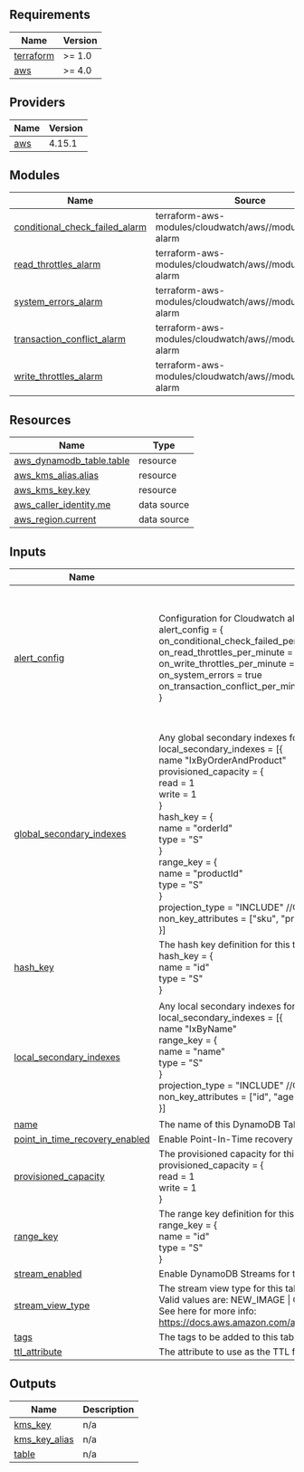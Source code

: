 ## Requirements

| Name | Version |
|------|---------|
| <a name="requirement_terraform"></a> [terraform](#requirement\_terraform) | >= 1.0 |
| <a name="requirement_aws"></a> [aws](#requirement\_aws) | >= 4.0 |

## Providers

| Name | Version |
|------|---------|
| <a name="provider_aws"></a> [aws](#provider\_aws) | 4.15.1 |

## Modules

| Name | Source | Version |
|------|--------|---------|
| <a name="module_conditional_check_failed_alarm"></a> [conditional\_check\_failed\_alarm](#module\_conditional\_check\_failed\_alarm) | terraform-aws-modules/cloudwatch/aws//modules/metric-alarm | ~> 2.0 |
| <a name="module_read_throttles_alarm"></a> [read\_throttles\_alarm](#module\_read\_throttles\_alarm) | terraform-aws-modules/cloudwatch/aws//modules/metric-alarm | ~> 2.0 |
| <a name="module_system_errors_alarm"></a> [system\_errors\_alarm](#module\_system\_errors\_alarm) | terraform-aws-modules/cloudwatch/aws//modules/metric-alarm | ~> 2.0 |
| <a name="module_transaction_conflict_alarm"></a> [transaction\_conflict\_alarm](#module\_transaction\_conflict\_alarm) | terraform-aws-modules/cloudwatch/aws//modules/metric-alarm | ~> 2.0 |
| <a name="module_write_throttles_alarm"></a> [write\_throttles\_alarm](#module\_write\_throttles\_alarm) | terraform-aws-modules/cloudwatch/aws//modules/metric-alarm | ~> 2.0 |

## Resources

| Name | Type |
|------|------|
| [aws_dynamodb_table.table](https://registry.terraform.io/providers/hashicorp/aws/latest/docs/resources/dynamodb_table) | resource |
| [aws_kms_alias.alias](https://registry.terraform.io/providers/hashicorp/aws/latest/docs/resources/kms_alias) | resource |
| [aws_kms_key.key](https://registry.terraform.io/providers/hashicorp/aws/latest/docs/resources/kms_key) | resource |
| [aws_caller_identity.me](https://registry.terraform.io/providers/hashicorp/aws/latest/docs/data-sources/caller_identity) | data source |
| [aws_region.current](https://registry.terraform.io/providers/hashicorp/aws/latest/docs/data-sources/region) | data source |

## Inputs

| Name | Description | Type | Default | Required |
|------|-------------|------|---------|:--------:|
| <a name="input_alert_config"></a> [alert\_config](#input\_alert\_config) | Configuration for Cloudwatch alarms. e.g<br>alert\_config = {<br>    on\_conditional\_check\_failed\_per\_minute = null<br>    on\_read\_throttles\_per\_minute           = 10<br>    on\_write\_throttles\_per\_minute          = 5<br>    on\_system\_errors                       = true<br>    on\_transaction\_conflict\_per\_minute     = null<br>} | <pre>object({<br>    on_conditional_check_failed_per_minute = optional(number)<br>    on_read_throttles_per_minute           = optional(number)<br>    on_write_throttles_per_minute          = optional(number)<br>    on_failed_to_replicate                 = optional(bool)<br>    on_system_errors                       = optional(bool)<br>    on_transaction_conflict_per_minute     = optional(number)<br>    alert_topics                           = optional(list(string))<br>  })</pre> | <pre>{<br>  "alert_topics": null,<br>  "on_conditional_check_failed_per_minute": null,<br>  "on_read_throttles_per_minute": null,<br>  "on_system_errors": true,<br>  "on_transaction_conflict_per_minute": null,<br>  "on_write_throttles_per_minute": null<br>}</pre> | no |
| <a name="input_global_secondary_indexes"></a> [global\_secondary\_indexes](#input\_global\_secondary\_indexes) | Any global secondary indexes for this table. e.g.<br>local\_secondary\_indexes = [{<br>  name "IxByOrderAndProduct"<br>  provisioned\_capacity = {<br>    read = 1<br>    write = 1<br>  }<br>  hash\_key = {<br>    name = "orderId"<br>    type = "S"<br>  }<br>  range\_key = {<br>    name = "productId"<br>    type = "S"<br>  }<br>  projection\_type = "INCLUDE" //Optional. Defaults to ALL<br>  non\_key\_attributes = ["sku", "price", "description"] //Required if projection\_type = "INCLUDE"<br>}] | <pre>set(object({<br>    name = string<br>    provisioned_capacity = optional(object({<br>      read  = number<br>      write = number<br>    }))<br>    hash_key = object({<br>      name = string<br>      type = string<br>    })<br>    range_key = optional(object({<br>      name = string<br>      type = string<br>    }))<br>    projection_type    = optional(string)<br>    non_key_attributes = optional(list(string))<br>  }))</pre> | `[]` | no |
| <a name="input_hash_key"></a> [hash\_key](#input\_hash\_key) | The hash key definition for this table. e.g.<br>hash\_key = {<br>  name = "id"<br>  type = "S"<br>} | <pre>object({<br>    name = string<br>    type = string<br>  })</pre> | n/a | yes |
| <a name="input_local_secondary_indexes"></a> [local\_secondary\_indexes](#input\_local\_secondary\_indexes) | Any local secondary indexes for this table. e.g.<br>local\_secondary\_indexes = [{<br>  name "IxByName"<br>  range\_key = {<br>    name = "name"<br>    type = "S"<br>  }<br>  projection\_type = "INCLUDE" //Optional. Defaults to ALL<br>  non\_key\_attributes = ["id", "age", "dob"] //Required if projection\_type = "INCLUDE"<br>}] | <pre>set(object({<br>    name = string<br>    range_key = optional(object({<br>      name = string<br>      type = string<br>    }))<br>    projection_type    = optional(string)<br>    non_key_attributes = optional(list(string))<br>  }))</pre> | `[]` | no |
| <a name="input_name"></a> [name](#input\_name) | The name of this DynamoDB Table | `string` | n/a | yes |
| <a name="input_point_in_time_recovery_enabled"></a> [point\_in\_time\_recovery\_enabled](#input\_point\_in\_time\_recovery\_enabled) | Enable Point-In-Time recovery on this table | `bool` | `true` | no |
| <a name="input_provisioned_capacity"></a> [provisioned\_capacity](#input\_provisioned\_capacity) | The provisioned capacity for this table. e.g. <br>provisioned\_capacity = {<br>  read = 1<br>  write = 1<br>} | <pre>object({<br>    read  = number<br>    write = number<br>  })</pre> | `null` | no |
| <a name="input_range_key"></a> [range\_key](#input\_range\_key) | The range key definition for this table. e.g.<br>range\_key = {<br>  name = "id"<br>  type = "S"<br>} | <pre>object({<br>    name = string<br>    type = string<br>  })</pre> | `null` | no |
| <a name="input_stream_enabled"></a> [stream\_enabled](#input\_stream\_enabled) | Enable DynamoDB Streams for this table | `bool` | `false` | no |
| <a name="input_stream_view_type"></a> [stream\_view\_type](#input\_stream\_view\_type) | The stream view type for this table if streams are enabled.<br>Valid values are: NEW\_IMAGE \| OLD\_IMAGE \| NEW\_AND\_OLD\_IMAGES \| KEYS\_ONLY<br>See here for more info: https://docs.aws.amazon.com/amazondynamodb/latest/APIReference/API_StreamSpecification.html | `string` | `"NEW_AND_OLD_IMAGES"` | no |
| <a name="input_tags"></a> [tags](#input\_tags) | The tags to be added to this table | `map(string)` | `{}` | no |
| <a name="input_ttl_attribute"></a> [ttl\_attribute](#input\_ttl\_attribute) | The attribute to use as the TTL for data in this table | `string` | `null` | no |

## Outputs

| Name | Description |
|------|-------------|
| <a name="output_kms_key"></a> [kms\_key](#output\_kms\_key) | n/a |
| <a name="output_kms_key_alias"></a> [kms\_key\_alias](#output\_kms\_key\_alias) | n/a |
| <a name="output_table"></a> [table](#output\_table) | n/a |
